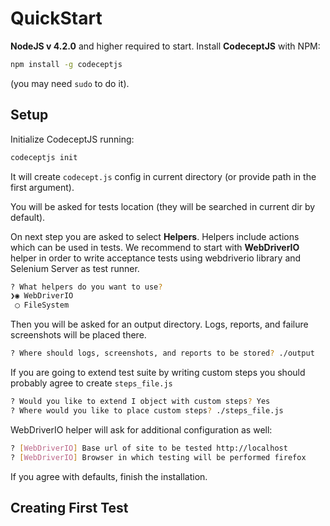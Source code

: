 # QuickStart

**NodeJS v 4.2.0** and higher required to start. 
Install **CodeceptJS** with NPM:

```bash
npm install -g codeceptjs
```

(you may need `sudo` to do it).

## Setup

Initialize CodeceptJS running:

```bash
codeceptjs init
```

It will create `codecept.js` config in current directory (or provide path in the first argument).

You will be asked for tests location (they will be searched in current dir by default). 

On next step you are asked to select **Helpers**. Helpers include actions which can be used in tests.
We recommend to start with **WebDriverIO** helper in order to write acceptance tests using webdriverio library and Selenium Server as test runner.

```bash
? What helpers do you want to use? 
❯◉ WebDriverIO
 ◯ FileSystem
```

Then you will be asked for an output directory. Logs, reports, and failure screenshots will be placed there.

```bash
? Where should logs, screenshots, and reports to be stored? ./output
```

If you are going to extend test suite by writing custom steps you should probably agree to create `steps_file.js`

```bash
? Would you like to extend I object with custom steps? Yes
? Where would you like to place custom steps? ./steps_file.js
```

WebDriverIO helper will ask for additional configuration as well:

```bash
? [WebDriverIO] Base url of site to be tested http://localhost
? [WebDriverIO] Browser in which testing will be performed firefox
```

If you agree with defaults, finish the installation.

## Creating First Test

